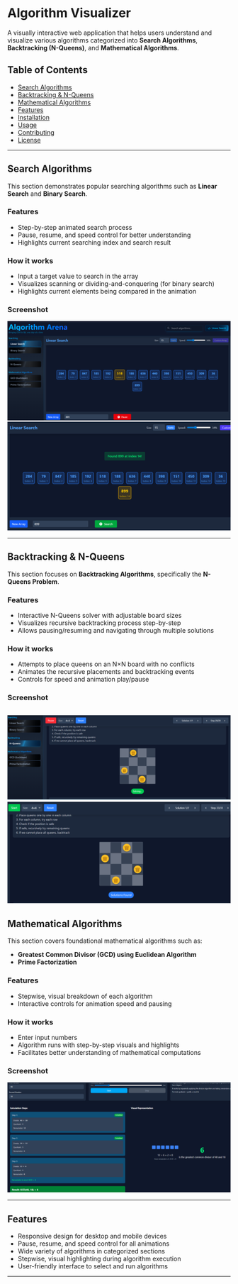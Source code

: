# Algorithm Visualizer

A visually interactive web application that helps users understand and visualize various algorithms categorized into **Search Algorithms**, **Backtracking (N-Queens)**, and **Mathematical Algorithms**.

## Table of Contents
- [Search Algorithms](#search-algorithms)
- [Backtracking & N-Queens](#backtracking--n-queens)
- [Mathematical Algorithms](#mathematical-algorithms)
- [Features](#features)
- [Installation](#installation)
- [Usage](#usage)
- [Contributing](#contributing)
- [License](#license)

---

## Search Algorithms

This section demonstrates popular searching algorithms such as **Linear Search** and **Binary Search**.

### Features
- Step-by-step animated search process
- Pause, resume, and speed control for better understanding
- Highlights current searching index and search result

### How it works
- Input a target value to search in the array
- Visualizes scanning or dividing-and-conquering (for binary search)
- Highlights current elements being compared in the animation

### Screenshot

![Search Algorithms Screenshot](./ss/linear.png)
![Search Algorithms Screenshot](./ss/linear2.png)

---

## Backtracking & N-Queens

This section focuses on **Backtracking Algorithms**, specifically the **N-Queens Problem**.

### Features
- Interactive N-Queens solver with adjustable board sizes
- Visualizes recursive backtracking process step-by-step
- Allows pausing/resuming and navigating through multiple solutions

### How it works
- Attempts to place queens on an N×N board with no conflicts
- Animates the recursive placements and backtracking events
- Controls for speed and animation play/pause

### Screenshot

![Backtracking N-Queens Screenshot](./ss/nqueens1.png)
![Backtracking N-Queens Screenshot](./ss/nqueens.png)
---

## Mathematical Algorithms

This section covers foundational mathematical algorithms such as:

- **Greatest Common Divisor (GCD) using Euclidean Algorithm**
- **Prime Factorization**

### Features
- Stepwise, visual breakdown of each algorithm
- Interactive controls for animation speed and pausing

### How it works
- Enter input numbers
- Algorithm runs with step-by-step visuals and highlights
- Facilitates better understanding of mathematical computations

### Screenshot

![Mathematical Algorithms Screenshot](./ss/euclidean.png)

---

## Features

- Responsive design for desktop and mobile devices
- Pause, resume, and speed control for all animations
- Wide variety of algorithms in categorized sections
- Stepwise, visual highlighting during algorithm execution
- User-friendly interface to select and run algorithms

---


